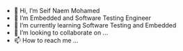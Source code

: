 - 👋 Hi, I’m Seif Naem Mohamed 
- 👀 I’m Embedded and Software Testing Engineer  
- 🌱 I’m currently learning Software Testing and Embedded
- 💞️ I’m looking to collaborate on ...
- 📫 How to reach me ...

<!---
SEIF385/SEIF385 is a ✨ special ✨ repository because its `README.md` (this file) appears on your GitHub profile.
You can click the Preview link to take a look at your changes.
--->
